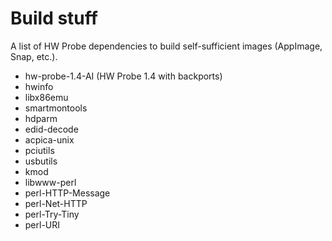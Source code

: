 # Build stuff
A list of HW Probe dependencies to build self-sufficient images (AppImage, Snap, etc.).

* hw-probe-1.4-AI (HW Probe 1.4 with backports)
* hwinfo
* libx86emu
* smartmontools
* hdparm
* edid-decode
* acpica-unix
* pciutils
* usbutils
* kmod
* libwww-perl
* perl-HTTP-Message
* perl-Net-HTTP
* perl-Try-Tiny
* perl-URI
